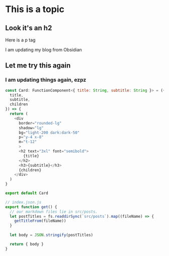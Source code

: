 # This is a topic

## Look it's an h2

Here is a p tag

I am updating my blog from Obsidian

## Let me try this again


### I am updating things again, ezpz

```js
const Card: FunctionComponent<{ title: String, subtitle: String }> = ({
  title,
  subtitle,
  children
}) => {
  return (
    <div 
      border="rounded-lg" 
      shadow="lg" 
      bg="light-200 dark:dark-50" 
      p="y-4 x-8" 
      m="t-12"
      >
      <h2 text="3xl" font="semibold">
        {title}
      </h2>
      <h3>{subtitle}</h3>
      {children}
    </div>
  )
}

export default Card
```

```js
// index.json.js
export function get() {
  // our markdown files lie in src/posts.
  let postTitles = fs.readdirSync(`src/posts`).map((fileName) => {
    getTitleFrom(fileName))
  }
  
  let body = JSON.stringify(postTitles)

  return { body }
}
```
